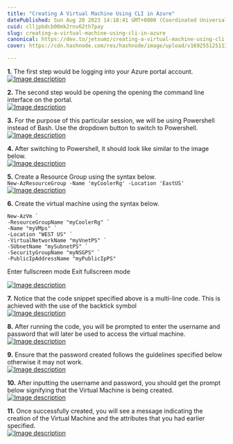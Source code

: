 ```yaml
---
title: "Creating A Virtual Machine Using CLI in Azure"
datePublished: Sun Aug 20 2023 14:18:41 GMT+0000 (Coordinated Universal Time)
cuid: clljpbdcb00mk2rnv62th7pay
slug: creating-a-virtual-machine-using-cli-in-azure
canonical: https://dev.to/jetsumz/creating-a-virtual-machine-using-cli-in-azure-gap
cover: https://cdn.hashnode.com/res/hashnode/image/upload/v1692551251134/4b117a1a-c983-4b3b-87b1-04652b85151e.png

---
```


**1.** The first step would be logging into your Azure portal account.  
[![Image description](https://cdn.hashnode.com/res/hashnode/image/upload/v1692551239031/a10c16e5-8fbe-44a1-b082-cd4dee09ecff.png)](https://res.cloudinary.com/practicaldev/image/fetch/s--d1A7Zd5l--/c_limit%2Cf_auto%2Cfl_progressive%2Cq_auto%2Cw_800/https://dev-to-uploads.s3.amazonaws.com/uploads/articles/1n71rloqufv8yglqps0g.png)

**2.** The second step would be opening the opening the command line interface on the portal.  
[![Image description](https://cdn.hashnode.com/res/hashnode/image/upload/v1692551240108/f4a063d3-60d0-481e-80f5-5a3547b839ff.png)](https://res.cloudinary.com/practicaldev/image/fetch/s--U6l34h1Z--/c_limit%2Cf_auto%2Cfl_progressive%2Cq_auto%2Cw_800/https://dev-to-uploads.s3.amazonaws.com/uploads/articles/yzkwux9ba95iq5n2u3hj.png)

**3.** For the purpose of this particular session, we will be using Powershell instead of Bash. Use the dropdown button to switch to Powershell.  
[![Image description](https://cdn.hashnode.com/res/hashnode/image/upload/v1692551241323/751095a4-a312-47db-9351-982bfde98081.png)](https://res.cloudinary.com/practicaldev/image/fetch/s--wiJLgUgg--/c_limit%2Cf_auto%2Cfl_progressive%2Cq_auto%2Cw_800/https://dev-to-uploads.s3.amazonaws.com/uploads/articles/34leg0xdew80ah3nblsx.png)

**4.** After switching to Powershell, it should look like similar to the image below.  
[![Image description](https://cdn.hashnode.com/res/hashnode/image/upload/v1692551242272/e780ea56-2432-4005-b81c-eda78ff1da03.png)](https://res.cloudinary.com/practicaldev/image/fetch/s--N9LnS-01--/c_limit%2Cf_auto%2Cfl_progressive%2Cq_auto%2Cw_800/https://dev-to-uploads.s3.amazonaws.com/uploads/articles/12y8h0daqwxu55fmh5sj.png)

**5.** Create a Resource Group using the syntax below.  
`New-AzResourceGroup -Name 'myCoolerRg' -Location 'EastUS'`  
[![Image description](https://cdn.hashnode.com/res/hashnode/image/upload/v1692551243343/792bea15-dc3b-4d42-b159-1e82ae302bfc.png)](https://res.cloudinary.com/practicaldev/image/fetch/s--AGCIpy1k--/c_limit%2Cf_auto%2Cfl_progressive%2Cq_auto%2Cw_800/https://dev-to-uploads.s3.amazonaws.com/uploads/articles/cdnfnk2r6epfjfxq0yri.png)

**6.** Create the virtual machine using the syntax below.  

    New-AzVm `
    -ResourceGroupName "myCoolerRg" `
    -Name "myVMps" `
    -Location "WEST US" `
    -VirtualNetworkName "myVnetPS" `
    -SUbnetName "mySubnetPS" `
    -SecurityGroupName "myNSGPS" `
    -PublicIpAddressName "myPublicIpPS"
    
    

Enter fullscreen mode Exit fullscreen mode

[![Image description](https://cdn.hashnode.com/res/hashnode/image/upload/v1692551244383/17fd8ed3-d71a-4234-a858-697aa85a1377.png)](https://res.cloudinary.com/practicaldev/image/fetch/s--9Hf7yyck--/c_limit%2Cf_auto%2Cfl_progressive%2Cq_auto%2Cw_800/https://dev-to-uploads.s3.amazonaws.com/uploads/articles/nr6m7q63r0p6jqja8cip.png)

**7.** Notice that the code snippet specified above is a multi-line code. This is achieved with the use of the backtick symbol  
[![Image description](https://cdn.hashnode.com/res/hashnode/image/upload/v1692551245473/db3d6a45-93e8-46af-b3a0-78186f9c9cb4.png)](https://res.cloudinary.com/practicaldev/image/fetch/s--SqUTdmJU--/c_limit%2Cf_auto%2Cfl_progressive%2Cq_auto%2Cw_800/https://dev-to-uploads.s3.amazonaws.com/uploads/articles/jf7piju0jmewfq80fiul.png)

**8.** After running the code, you will be prompted to enter the username and password that will later be used to access the virtual machine.  
[![Image description](https://cdn.hashnode.com/res/hashnode/image/upload/v1692551246482/c92b5607-9bda-499b-902f-8b0bb28d5352.png)](https://res.cloudinary.com/practicaldev/image/fetch/s--aP0Bnz_P--/c_limit%2Cf_auto%2Cfl_progressive%2Cq_auto%2Cw_800/https://dev-to-uploads.s3.amazonaws.com/uploads/articles/jpu9k62ic7k3terjz9r1.png)

**9.** Ensure that the password created follows the guidelines specified below otherwise it may not work.  
[![Image description](https://cdn.hashnode.com/res/hashnode/image/upload/v1692551247789/69a9845e-3215-4011-b21d-fe39f0904dfd.png)](https://res.cloudinary.com/practicaldev/image/fetch/s--1xnN4U0X--/c_limit%2Cf_auto%2Cfl_progressive%2Cq_auto%2Cw_800/https://dev-to-uploads.s3.amazonaws.com/uploads/articles/6opmkhcwp9vl347twijo.png)

**10.** After inputting the username and password, you should get the prompt below signifying that the Virtual Machine is being created.  
[![Image description](https://cdn.hashnode.com/res/hashnode/image/upload/v1692551248865/cde28b50-ec08-4242-8825-2d810ef9db1e.png)](https://res.cloudinary.com/practicaldev/image/fetch/s--gKBW6vQd--/c_limit%2Cf_auto%2Cfl_progressive%2Cq_auto%2Cw_800/https://dev-to-uploads.s3.amazonaws.com/uploads/articles/lfr7u6ms1u7vh5jugpef.png)

**11.** Once successfully created, you will see a message indicating the creation of the Virtual Machine and the attributes that you had earlier specified.  
[![Image description](https://cdn.hashnode.com/res/hashnode/image/upload/v1692551249942/7e15f08a-6ce3-4f3a-935b-828aec80e52d.png)](https://res.cloudinary.com/practicaldev/image/fetch/s--o6s3WF-U--/c_limit%2Cf_auto%2Cfl_progressive%2Cq_auto%2Cw_800/https://dev-to-uploads.s3.amazonaws.com/uploads/articles/3i8ix1jx94x0kyzfp3hm.png)